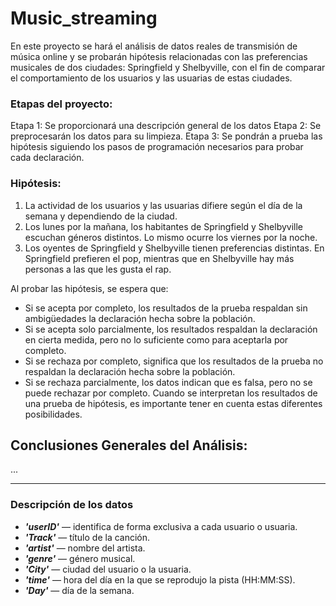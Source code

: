 # Music_streaming
En este proyecto se hará el análisis de datos reales de transmisión de música online y se probarán hipótesis relacionadas con las preferencias musicales de dos ciudades: Springfield y Shelbyville, con el fin de comparar el comportamiento de los usuarios y las usuarias de estas ciudades.

### Etapas del proyecto:
Etapa 1: Se proporcionará una descripción general de los datos 
Etapa 2: Se preprocesarán los datos para su limpieza.
Etapa 3: Se pondrán a prueba las hipótesis siguiendo los pasos de programación necesarios para probar cada declaración.

### Hipótesis:
1. La actividad de los usuarios y las usuarias difiere según el día de la semana y dependiendo de la ciudad.
2. Los lunes por la mañana, los habitantes de Springfield y Shelbyville escuchan géneros distintos. Lo mismo ocurre los viernes por la noche.
3. Los oyentes de Springfield y Shelbyville tienen preferencias distintas. En Springfield prefieren el pop, mientras que en Shelbyville hay más personas a las que les gusta el rap.

Al probar las hipótesis, se espera que:
- Si se acepta por completo, los resultados de la prueba respaldan sin ambigüedades la declaración hecha sobre la población.
- Si se acepta solo parcialmente, los resultados respaldan la declaración en cierta medida, pero no lo suficiente como para aceptarla por completo.
- Si se rechaza por completo, significa que los resultados de la prueba no respaldan la declaración hecha sobre la población.
- Si se rechaza parcialmente, los datos indican que es falsa, pero no se puede rechazar por completo. Cuando se interpretan los resultados de una prueba de hipótesis, es importante tener en cuenta estas diferentes posibilidades.

## Conclusiones Generales del Análisis:
...
___

### Descripción de los datos
- ***'userID'*** — identifica de forma exclusiva a cada usuario o usuaria.
- ***'Track'*** — título de la canción.
- ***'artist'*** — nombre del artista.
- ***'genre'*** — género musical.
- ***'City'*** — ciudad del usuario o la usuaria.
- ***'time'*** — hora del día en la que se reprodujo la pista (HH:MM:SS).
- ***'Day'*** — día de la semana.
